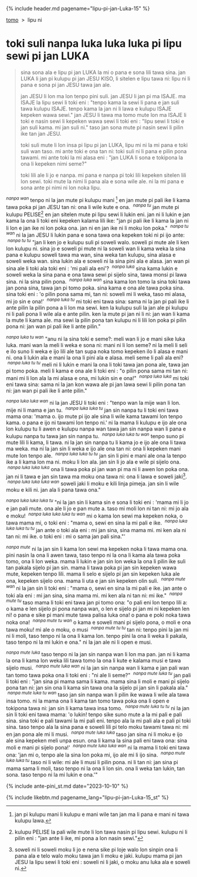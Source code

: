 {% include header.md pagename="lipu-pi-jan-Luka-15" %}



<span class="st">[tomo](https://joelthomastr.github.io/tokipona/README_st)&nbsp;&nbsp;>&nbsp;&nbsp;lipu ni</span>

# <span class="st">toki suli nanpa luka luka luka pi lipu sewi pi jan LUKA</span>

> <span class="st">sina sona ala e lipu pi jan LUKA la mi o pana e sona lili tawa sina. jan LUKA li jan pi kulupu pi jan JESU KISO, li sitelen e lipu tawa ni: lipu ni li pana e sona pi jan JESU tawa jan ale.</span>
>
>
> <span class="st">jan JESU li lon ma lon tenpo pini suli. jan JESU li jan pi ma ISAJE. ma ISAJE la lipu sewi li toki eni : "tenpo kama la sewi li pana e jan suli tawa kulupu ISAJE. tenpo kama la jan ni li lawa e kulupu ISAJE kepeken wawa sewi." jan JESU li tawa ma tomo mute lon ma ISAJE li toki e nasin sewi li kepeken wawa sewi li toki eni : "lipu sewi li toki e jan suli kama. mi jan suli ni." taso jan sona mute pi nasin sewi li pilin ike tan jan JESU.</span>
>
> <span class="st">toki suli mute li lon insa pi lipu pi jan LUKA, lipu mi ni la mi pana e toki suli wan taso. mi ante toki e ona tan ni: toki suli ni li pana e pilin pona tawami. mi ante toki la mi alasa eni : "jan LUKA li sona e tokipona la ona li kepeken nimi seme?"</span>
>
> <span class="st">toki lili ale li jo e nanpa. mi pana e nanpa pi toki lili kepeken sitelen lili lon sewi. toki mute la nimi li pana ala e sona wile ale. ni la mi pana e sona ante pi nimi ni lon noka lipu.</span>

<span class="st"><sup>_nanpa wan_</sup> tenpo ni la jan mute pi kulupu mani [^a] en jan mute pi pali ike li kama tawa poka pi jan JESU tan ni: ona li wile kute e ona. &nbsp;<sup>_nanpa tu_</sup> jan mute pi kulupu PELISE[^b] en jan sitelen mute pi lipu sewi li lukin eni. jan ni li lukin e jan kama la ona li toki eni kepeken kalama lili ike: "jan pi pali ike li kama la jan ni li lon e jan ike ni lon poka ona. jan ni en jan ike ni li moku lon poka." &nbsp;<sup>_nanpa tu wan_</sup> ni la jan JESU li lukin pana e sona tawa ona kepeken toki ni pi ijo ante: &nbsp;<sup>_nanpa tu tu_</sup> "jan li ken jo e kulupu suli pi soweli walo. soweli pi mute ale li ken lon kulupu ni. sina jo e soweli pi mute ni la soweli wan li kama weka la sina pana e kulupu soweli tawa ma wan, sina weka tan kulupu, sina alasa e soweli weka wan. sina lukin ala e soweli ni la sina pini ala e alasa. jan wan pi sina ale li toki ala toki eni : 'mi pali ala eni'? &nbsp;<sup>_nanpa luka_</sup> sina kama lukin e soweli weka la sina pana e ona tawa sewi pi sijelo sina, tawa monsi pi lawa sina. ni la sina pilin pona. &nbsp;<sup>_nanpa luka wan_</sup> sina kama lon tomo la sina toki tawa jan pona sina, tawa jan pi tomo poka. sina kama e ona ale tawa poka sina. sina toki eni : 'o pilin pona sama mi, tan ni: soweli mi li weka, taso mi alasa, mi jo sin e ona!' &nbsp;<sup>_nanpa luka tu_</sup> mi toki eni tawa sina: sama ni la jan pi pali ike li ante pilin la pilin pona a li lon ma sewi. ken la kulupu suli la jan ale pi kulupu ni li pali pona li wile ala e ante pilin. ken la mute pi jan ni li ni: jan wan li kama la mute li kama ale. ma sewi la pilin pona tan kulupu ni li lili lon poka pi pilin pona ni: jan wan pi pali ike li ante pilin."</span>

<span class="st"><sup>_nanpa luka tu wan_</sup> "anu ni la sina toki e seme?: meli wan li jo e mani sike luka luka. mani wan la meli li weka e sona ni: mani ni li lon seme? ni la meli li seli e ilo suno li weka e ijo lili ale tan supa noka tomo kepeken ilo li alasa e mani ni. ona li lukin ala e mani la ona li pini ala e alasa. meli seme li pali ala eni? &nbsp;<sup>_nanpa luka tu tu_</sup> meli ni li lukin e mani la ona li toki tawa jan pona ale, tawa jan pi tomo poka. meli li kama e ona ale li toki eni : "o pilin pona sama mi tan ni: mani mi li lon ala la mi alasa e ona, mi lukin sin e ona!" &nbsp;<sup>_nanpa luka luka_</sup> mi toki eni tawa sina: sama ni la jan kon wawa ale pi jan lawa sewi li pilin pona tan ni: jan wan pi pali ike li ante pilin."</span>

<span class="st"><sup>_nanpa luka luka wan_</sup> ni la jan JESU li toki eni : "tenpo wan la mije wan li lon. mije ni li mama e jan tu. &nbsp;<sup>_nanpa luka luka tu_</sup> jan sin nanpa tu li toki eni tawa mama ona: 'mama o. ijo mute pi ijo ale sina li wile kama tawami lon tenpo kama. o pana e ijo ni tawami lon tenpo ni.' ni la mama li kulupu e ijo ale ona lon kulupu tu li awen e kulupu nanpa wan tawa jan sin nanpa wan li pana e kulupu nanpa tu tawa jan sin nanpa tu. &nbsp;<sup>_nanpa luka luka tu wan_</sup> tenpo suno pi mute lili li kama, li tawa. ni la jan sin nanpa tu li kama jo e ijo ale ona li tawa ma weka. ma ni la jan sin li weka e ijo ale ona tan ni: ona li kepeken mani mute lon tenpo ale. &nbsp;<sup>_nanpa luka luka tu tu_</sup> jan sin li pini e mani ale ona la tenpo ike a li kama lon ma ni. moku li lon ala. jan sin li jo ala e wile pi sijelo ona. &nbsp;<sup>_nanpa luka luka luka_</sup> ona li tawa poka pi jan wan pi ma ni li awen lon poka ona. jan ni li tawa e jan sin tawa ma moku ona tawa ni: ona li lawa e soweli jaki[^c]. &nbsp;<sup>_nanpa luka luka luka wan_</sup> soweli jaki li moku e kili linja pimeja. jan sin li wile moku e kili ni. jan ala li pana tawa ona."</span>

<span class="st"><sup>_nanpa luka luka luka tu_</sup> "ni la jan sin li kama sin e sona li toki eni : 'mama mi li jo e jan pali mute. ona ale li jo e pan mute a. taso mi moli lon ni tan ni: mi jo ala e moku! &nbsp;<sup>_nanpa luka luka luka tu wan_</sup> mi o kama lon sewi ma kepeken noka, o tawa mama mi, o toki eni : "mama o, sewi en sina la mi pali e ike. &nbsp;<sup>_nanpa luka luka luka tu tu_</sup> jan ante o toki ala eni : mi jan sina, sina mama mi. mi ken ala ni tan ni: mi ike. o toki eni : mi o sama jan pali sina."'</span>

<span class="st"><sup>_nanpa mute_</sup> ni la jan sin li kama lon sewi ma kepeken noka li tawa mama ona. pini nasin la ona li awen tawa, taso tenpo ni la ona li kama ala tawa poka tomo, ona li lon weka. mama li lukin e jan sin lon weka la ona li pilin ike suli tan pakala sijelo pi jan sin. mama li tawa poka pi jan sin kepeken wawa mute, kepeken tenpo lili. mama li selo e sijelo pi jan sin kepeken luka ale ona, kepeken sijelo ona. mama li uta e jan sin kepeken olin suli. &nbsp;<sup>_nanpa mute wan_</sup> ni la jan sin li toki eni : "mama o, sewi en sina la mi pali e ike. jan ante o toki ala eni : mi jan sina, sina mama mi. mi ken ala ni tan ni: mi ike." &nbsp;<sup>_nanpa mute tu_</sup> taso mama li toki eni tawa jan pi tomo ona: "o pali eni lon tenpo lili a: o kama e len sijelo pi pona nanpa wan, o len e sijelo pi jan mi ni kepeken len ni! o pana e sike pi mani mute tawa palisa luka ona! o pana e poki noka tawa noka ona! &nbsp;<sup>_nanpa mute tu wan_</sup> o kama e soweli mani pi sijelo pona, o moli e ona tawa moku! mi ale o moku, o musi &nbsp;<sup>_nanpa mute tu tu_</sup> tan ni: tenpo pini la jan mi ni li moli, taso tenpo ni la ona li kama lon. tenpo pini la ona li weka li pakala, taso tenpo ni la mi lukin e ona." ni la jan ale ni li open e musi.</span>

<span class="st"><sup>_nanpa mute luka_</sup> taso tenpo ni la jan sin nanpa wan li lon ma pan. jan ni li kama la ona li kama lon weka lili tawa tomo la ona li kute e kalama musi e tawa sijelo musi. &nbsp;<sup>_nanpa mute luka wan_</sup> ni la jan sin nanpa wan li kama e jan pali wan tan tomo tawa poka ona li toki eni : "ni ale li seme?" &nbsp;<sup>_nanpa mute luka tu_</sup> jan pali li toki eni : "jan sina pi mama sama li kama. mama sina li moli e mani pi sijelo pona tan ni: jan sin ona li kama sin tawa ona la sijelo pi jan sin li pakala ala." &nbsp;<sup>_nanpa mute luka tu wan_</sup> taso jan sin nanpa wan li pilin ike wawa li wile ala tawa insa tomo. ni la mama ona li kama tan tomo tawa poka ona li open e tokipona tawa ni: jan sin li kama tawa insa tomo. &nbsp;<sup>_nanpa mute luka tu tu_</sup> ni la jan sin li toki eni tawa mama: 'o lukin! tenpo sike suno mute a la mi pali e pali sina. sina toki e pali tawami la mi pali eni. tenpo ala la mi pali ala e pali pi toki sina. taso tenpo ala la sina pana e soweli lili pi telo moku tawami tawa ni: mi en jan pona ale mi li musi. &nbsp;<sup>_nanpa mute luka luka_</sup> taso jan sina ni li moku e ijo ale sina kepeken meli unpa esun. ona li kama la sina pali eni tawa ona: sina moli e mani pi sijelo pona!' &nbsp;<sup>_nanpa mute luka luka wan_</sup> ni la mama li toki eni tawa ona: 'jan mi o, tenpo ale la sina lon poka mi, ijo ale mi li ijo sina. &nbsp;<sup>_nanpa mute luka luka tu_</sup> taso ni li wile: mi ale li musi li pilin pona. ni li tan ni: jan sina pi mama sama li moli, taso tenpo ni la ona li lon sin. ona li weka tan lukin, tan sona. taso tenpo ni la mi lukin e ona.'"</span>

[^a]: <span class="st"> jan pi kulupu mani li kulupu e mani wile tan jan ma li pana e mani ni tawa kulupu lawa.</span>
[^b]: <span class="st"> kulupu PELISE la pali wile mute li lon tawa nasin pi lipu sewi. kulupu ni li pilin eni : "jan ante li ike, mi pona a lon nasin sewi."</span>
[^c]: <span class="st"> soweli ni li soweli moku li jo e nena sike pi loje walo lon sinpin ona li pana ala e telo walo moku tawa jan li moku e jaki. kulupu mama pi jan JESU la lipu sewi li toki eni : soweli ni li jaki, o moku anu luka ala e soweli ni.</span>

{% include ante-pini_st.md date="2023-10-10" %}

{% include likebtn.md pagename_lang="lipu-pi-jan-Luka-15_st" %}
